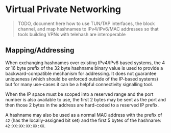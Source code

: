 Virtual Private Networking
==========================

> TODO, document here how to use TUN/TAP interfaces, the block channel, and map hashnames to IPv4/IPv6/MAC addresses so that tools building VPNs with telehash are interoperable

## Mapping/Addressing

When exchanging hashnames over existing IPv4/IPv6 based systems, the 4 or 16 byte prefix of the 32 byte hashname binary value is used to provide a backward-compatible mechanism for addressing.  It does not guarantee uniqueness (which should be enforced outside of the IP-based systems) but for many use-cases it can be a helpful connectivity signalling tool.

When the IP space must be scoped into a reserved range and the port number is also available to use, the first 2 bytes may be sent as the port and then those 2 bytes in the address are hard-coded to a reserved IP prefix.

A hashname may also be used as a normal MAC address with the prefix of `42` (has the locally-assigned bit set) and the first 5 bytes of the hashname: `42:XX:XX:XX:XX:XX`.